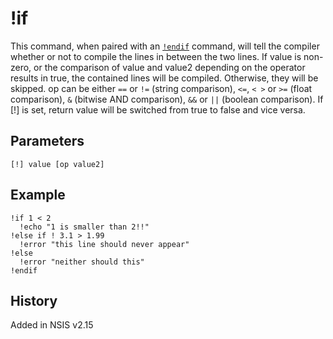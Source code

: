 # !if

This command, when paired with an [`!endif`][1] command, will tell the compiler whether or not to compile the lines in between the two lines. If value is non-zero, or the comparison of value and value2 depending on the operator results in true, the contained lines will be compiled. Otherwise, they will be skipped. op can be either `==` or `!=` (string comparison), `<=`, `< >` or `>=` (float comparison), `&` (bitwise AND comparison), `&&` or `||` (boolean comparison). If [!] is set, return value will be switched from true to false and vice versa.

## Parameters

    [!] value [op value2]

## Example

    !if 1 < 2
      !echo "1 is smaller than 2!!"
    !else if ! 3.1 > 1.99
      !error "this line should never appear"
    !else
      !error "neither should this"
    !endif

## History

Added in NSIS v2.15

[1]: !endif.md